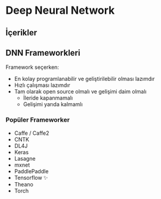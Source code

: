 # Deep Neural Network

## İçerikler

## DNN Frameworkleri

Framework seçerken:

- En kolay programlanabilir ve geliştirilebilir olması lazımdır
- Hızlı çalışması lazımdır
- Tam olarak open source olmalı ve gelişimi daim olmalı
  - İleride kapanmamalı
  - Gelişimi yarıda kalmamlı

### Popüler Frameworker

- Caffe / Caffe2
- CNTK
- DL4J
- Keras
- Lasagne
- mxnet
- PaddlePaddle
- Tensorflow ✨
- Theano
- Torch

